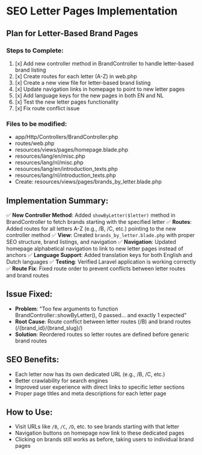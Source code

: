 # SEO Letter Pages Implementation

## Plan for Letter-Based Brand Pages

### Steps to Complete:
1. [x] Add new controller method in BrandController to handle letter-based brand listing
2. [x] Create routes for each letter (A-Z) in web.php
3. [x] Create a new view file for letter-based brand listing
4. [x] Update navigation links in homepage to point to new letter pages
5. [x] Add language keys for the new pages in both EN and NL
6. [x] Test the new letter pages functionality
7. [x] Fix route conflict issue

### Files to be modified:
- app/Http/Controllers/BrandController.php
- routes/web.php
- resources/views/pages/homepage.blade.php
- resources/lang/en/misc.php
- resources/lang/nl/misc.php
- resources/lang/en/introduction_texts.php
- resources/lang/nl/introduction_texts.php
- Create: resources/views/pages/brands_by_letter.blade.php

## Implementation Summary:
✅ **New Controller Method**: Added `showByLetter($letter)` method in BrandController to fetch brands starting with the specified letter
✅ **Routes**: Added routes for all letters A-Z (e.g., /B, /C, etc.) pointing to the new controller method
✅ **View**: Created `brands_by_letter.blade.php` with proper SEO structure, brand listings, and navigation
✅ **Navigation**: Updated homepage alphabetical navigation to link to new letter pages instead of anchors
✅ **Language Support**: Added translation keys for both English and Dutch languages
✅ **Testing**: Verified Laravel application is working correctly
✅ **Route Fix**: Fixed route order to prevent conflicts between letter routes and brand routes

## Issue Fixed:
- **Problem**: "Too few arguments to function BrandController::showByLetter(), 0 passed... and exactly 1 expected"
- **Root Cause**: Route conflict between letter routes (/B) and brand routes (/{brand_id}/{brand_slug}/)
- **Solution**: Reordered routes so letter routes are defined before generic brand routes

## SEO Benefits:
- Each letter now has its own dedicated URL (e.g., /B, /C, etc.)
- Better crawlability for search engines
- Improved user experience with direct links to specific letter sections
- Proper page titles and meta descriptions for each letter page

## How to Use:
- Visit URLs like `/B`, `/C`, `/D`, etc. to see brands starting with that letter
- Navigation buttons on homepage now link to these dedicated pages
- Clicking on brands still works as before, taking users to individual brand pages
